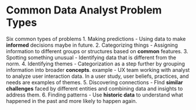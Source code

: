 # Common Data Analyst Problem Types

Six common types of problems
    1. Making predictions - Using data to make **informed** decisions maybe in future.
    2. Categorizing things - Assigning information to different groups or structures based on **common** features.
    3. Spotting something unusual - Identifying data that is different from the norm.
    4. Identifying themes - Categorization as a step further by grouping information into broader **concepts**. example - UX team working with analyst to analyze user interaction data. In a user study, user beliefs, practices, and needs are examples of themes.
    5. Discovering connections - FInd **similar challenges** faced by different entities and combining data and insights to address them.
    6. Finding patterns - Use **historic data** to understand what happened in the past and more likely to happen again.
